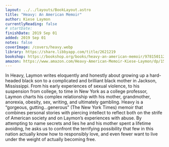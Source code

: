 ```yaml
---
layout: ../../layouts/BookLayout.astro
title: "Heavy: An American Memoir"
author: Kiese Laymon
currentlyReading: false
# startDate:
finishDate: 2019 Sep 01
added: 2019 Sep 01
notes: false
coverImage: /covers/heavy.webp
library: https://share.libbyapp.com/title/2621219
bookshop: https://bookshop.org/books/heavy-an-american-memoir/9781501125669
amazon: https://www.amazon.com/Heavy-American-Memoir-Kiese-Laymon/dp/1501125656
---
```


In Heavy, Laymon writes eloquently and honestly about growing up a hard-headed black son to a complicated and brilliant black mother in Jackson, Mississippi. From his early experiences of sexual violence, to his suspension from college, to time in New York as a college professor, Laymon charts his complex relationship with his mother, grandmother, anorexia, obesity, sex, writing, and ultimately gambling. Heavy is a “gorgeous, gutting...generous” (The New York Times) memoir that combines personal stories with piercing intellect to reflect both on the strife of American society and on Laymon’s experiences with abuse. By attempting to name secrets and lies he and his mother spent a lifetime avoiding, he asks us to confront the terrifying possibility that few in this nation actually know how to responsibly love, and even fewer want to live under the weight of actually becoming free.  
